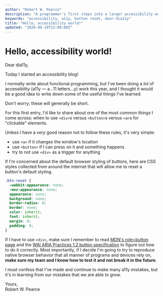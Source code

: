 ```yaml
---
author: "Robert W. Pearce"
description: "A programmer's first steps into a larger accessibility world"
keywords: "accessibility, a11y, button reset, dear-dia11y"
title: "Hello, accessibility world!"
updated: "2020-09-19T12:00:00Z"
---
```


# Hello, accessibility world!

Dear dia11y,

Today I started an accessibility blog!

I normally write about functional programming, but I've been doing a _lot_ of
accessibility (a11y — a…11 letters…y) work this year, and I thought it would be
a good idea to write down some of the useful things I've learned.

Don't worry; these will generally be short.

For this first entry, I'd like to share about one of the most common things I
come across: when to use `<div>`s versus `<button>`s versus `<a>`s for
"clickable" elements.

Unless I have a _very_ good reason not to follow these rules, it's very
simple:

* use `<a>` if it changes the window's location
* use `<button>` if I can press on it and something happens
* try to not use `<div>` as a trigger for anything

If I'm concerned about the default browser styling of buttons, here are CSS
styles collected from around the internet that will allow me to reset a button's
default styling.

```css
.btn-reset {
  -webkit-appearance: none;
  -moz-appearance: none;
  appearance: none;
  background: none;
  border-radius: 0;
  border: none;
  color: inherit;
  font: inherit;
  margin: 0;
  padding: 0;
}
```

If I have to use `<div>`, make sure I remember to read [MDN's role=button
page](https://developer.mozilla.org/en-US/docs/Web/Accessibility/ARIA/Roles/button_role)
and the [WAI ARIA Practices 1.2 button specification](https://www.w3.org/TR/wai-aria-practices-1.2/#button)
to figure out how to do it correctly. Most importantly, if I decide I'm going
to try to reproduce native browser behavior that all manner of programs and
devices rely on, __make sure my team and I know how to test it and not break it
in the future__.

I must confess that I've made and continue to make many a11y mistakes, but it's
in learning from our mistakes that we are able to grow.

Yours,<br />
Robert W. Pearce
